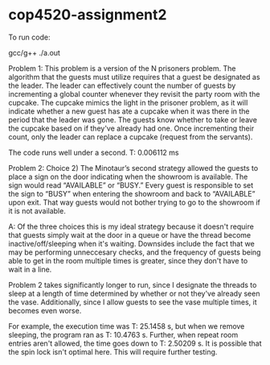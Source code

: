 # cop4520-assignment2

To run code: 

gcc/g++ <filename> 
./a.out


Problem 1:
This problem is a version of the N prisoners problem. The algorithm that the guests
must utilize requires that a guest be designated as the leader. The leader can effectively
count the number of guests by incrementing a global counter whenever they revisit the party
room with the cupcake. The cupcake mimics the light in the prisoner problem, as it will indicate
whether a new guest has ate a cupcake when it was there in the period that the leader was gone. 
The guests know whether to take or leave the cupcake based on if they've already had one. Once
incrementing their count, only the leader can replace a cupcake (request from the servants).
  
The code runs well under a second. T: 0.006112 ms

Problem 2: 
Choice 2) The Minotaur’s second strategy allowed the guests to place a sign on the door 
indicating when the showroom is available. The sign would read “AVAILABLE” or “BUSY.” Every guest 
is responsible to set the sign to “BUSY” when entering the showroom and back to “AVAILABLE” upon exit. 
That way guests would not bother trying to go to the showroom if it is not available.

A: Of the three choices this is my ideal strategy because it doesn't require that guests simply wait at
the door in a queue or have the thread become inactive/off/sleeping when it's waiting. Downsides include 
the fact that we may be performing unneccesary checks, and the frequency of guests being able to get in 
the room multiple times is greater, since they don't have to wait in a line. 

Problem 2 takes significantly longer to run, since I designate the threads to sleep at a length of time
determined by whether or not they've already seen the vase. Additionally, since I allow guests to see
the vase multiple times, it becomes even worse. 
  
For example, the execution time was T: 25.1458 s, but when we remove sleeping, the program ran as T: 10.4763 s.
Further, when repeat room entries aren't allowed, the time goes down to T: 2.50209 s. It is possible that the 
spin lock isn't optimal here. This will require further testing. 
